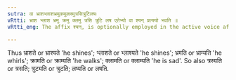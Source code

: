 ```yaml
---
sutra: वा भ्राशभ्लाशभ्रमुकमुक्लमुत्रसित्रुटिलषः
vRtti: भ्राश भ्लाश भ्रमु क्रमु क्लमु त्रसि त्रुटि लष एतेभ्यो वा श्यन् प्रत्ययो भवति ॥
vRtti_eng: The affix श्यन्, is optionally employed in the active voice after the following verbs; भ्राश् 'to shine', भ्लाश् 'to shine', भ्रम् 'to whirl', क्रम् 'to walk', क्लम् 'to be sad', त्रस् 'to fear', त्रुट् 'to cut', and लष् 'to desire'.

---
```

Thus भ्राशते or भ्राश्यते 'he shines'; भ्लाशते or भ्लाश्यते 'he shines'; भ्रमति or भ्राम्यति 'he whirls'; क्रामति or क्राम्यति 'he walks'; क्लामति or क्लाम्यति 'he is sad'. So also त्रस्यति or त्रसति; त्रुट्यति or त्रुटति; लष्यति or लषति.